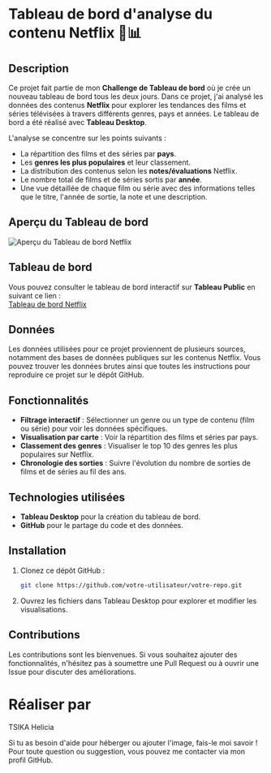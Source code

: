# Tableau de bord d'analyse du contenu Netflix 🎥📊


## Description
Ce projet fait partie de mon **Challenge de Tableau de bord** où je crée un nouveau tableau de bord tous les deux jours. Dans ce projet, j'ai analysé les données des contenus **Netflix** pour explorer les tendances des films et séries télévisées à travers différents genres, pays et années. Le tableau de bord a été réalisé avec **Tableau Desktop**.

L'analyse se concentre sur les points suivants :
- La répartition des films et des séries par **pays**.
- Les **genres les plus populaires** et leur classement.
- La distribution des contenus selon les **notes/évaluations** Netflix.
- Le nombre total de films et de séries sortis par **année**.
- Une vue détaillée de chaque film ou série avec des informations telles que le titre, l'année de sortie, la note et une description.

## Aperçu du Tableau de bord

![Aperçu du Tableau de bord Netflix](./Capture) 

## Tableau de bord
Vous pouvez consulter le tableau de bord interactif sur **Tableau Public** en suivant ce lien :  
[Tableau de bord Netflix](https://public.tableau.com/shared/XMST9F5YP?:display_count=n&:origin=viz_share_link)

## Données
Les données utilisées pour ce projet proviennent de plusieurs sources, notamment des bases de données publiques sur les contenus Netflix. Vous pouvez trouver les données brutes ainsi que toutes les instructions pour reproduire ce projet sur le dépôt GitHub.

## Fonctionnalités
- **Filtrage interactif** : Sélectionner un genre ou un type de contenu (film ou série) pour voir les données spécifiques.
- **Visualisation par carte** : Voir la répartition des films et séries par pays.
- **Classement des genres** : Visualiser le top 10 des genres les plus populaires sur Netflix.
- **Chronologie des sorties** : Suivre l'évolution du nombre de sorties de films et de séries au fil des ans.

## Technologies utilisées
- **Tableau Desktop** pour la création du tableau de bord.
- **GitHub** pour le partage du code et des données.
  
## Installation
1. Clonez ce dépôt GitHub :  
   ```bash
   git clone https://github.com/votre-utilisateur/votre-repo.git

2. Ouvrez les fichiers dans Tableau Desktop pour explorer et modifier les visualisations.

## Contributions
Les contributions sont les bienvenues. Si vous souhaitez ajouter des fonctionnalités, n'hésitez pas à soumettre une Pull Request ou à ouvrir une Issue pour discuter des améliorations.

# Réaliser par 

TSIKA Helicia 


Si tu as besoin d'aide pour héberger ou ajouter l'image, fais-le moi savoir ! Pour toute question ou suggestion, vous pouvez me contacter via mon profil GitHub.
